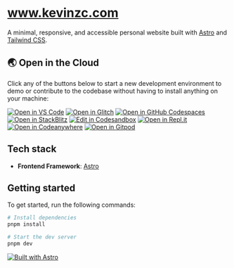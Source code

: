 # www.kevinzc.com

A minimal, responsive, and accessible personal website built with [Astro](https://astro.build/) and [Tailwind CSS](https://tailwindcss.com/).



## 🌏  Open in the Cloud 

Click any of the buttons below to start a new development environment to demo or contribute to the codebase without having to install anything on your machine:

[![Open in VS Code](https://img.shields.io/badge/Open%20in-VS%20Code-blue?logo=visualstudiocode)](https://vscode.dev/github/kevinzunigacuellar/kevinzunigacuellar.com)
[![Open in Glitch](https://img.shields.io/badge/Open%20in-Glitch-blue?logo=glitch)](https://glitch.com/edit/#!/import/github/kevinzunigacuellar/kevinzunigacuellar.com)
[![Open in GitHub Codespaces](https://github.com/codespaces/badge.svg)](https://codespaces.new/kevinzunigacuellar/kevinzunigacuellar.com)
[![Open in StackBlitz](https://developer.stackblitz.com/img/open_in_stackblitz.svg)](https://stackblitz.com/github/kevinzunigacuellar/kevinzunigacuellar.com?title=Personal%20website)
[![Edit in Codesandbox](https://codesandbox.io/static/img/play-codesandbox.svg)](https://codesandbox.io/s/github/kevinzunigacuellar/kevinzunigacuellar.com)
[![Open in Repl.it](https://replit.com/badge/github/withastro/astro)](https://replit.com/github/kevinzunigacuellar/kevinzunigacuellar.com)
[![Open in Codeanywhere](https://codeanywhere.com/img/open-in-codeanywhere-btn.svg)](https://app.codeanywhere.com/#https://github.com/kevinzunigacuellar/kevinzunigacuellar.com)
[![Open in Gitpod](https://gitpod.io/button/open-in-gitpod.svg)](https://gitpod.io/#https://github.com/kevinzunigacuellar/kevinzunigacuellar.com)

## Tech stack

- **Frontend Framework**: [Astro](https://github.com/withastro/astro)

## Getting started

To get started, run the following commands:

```sh
# Install dependencies
pnpm install

# Start the dev server
pnpm dev
```

[![Built with Astro](https://astro.badg.es/v2/built-with-astro/medium.svg)](https://astro.build)
